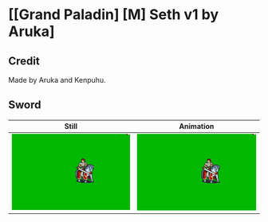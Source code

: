 # [\[Grand Paladin\] \[M\] Seth v1 by Aruka]

## Credit

Made by Aruka and Kenpuhu.
	
## Sword

| Still | Animation |
| :---: | :-------: |
| ![Sword still](./Sword_000.png) | ![Sword animation](./Sword.gif) |
